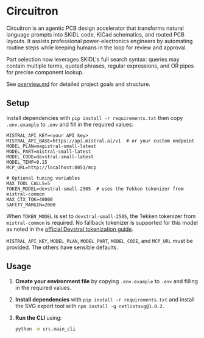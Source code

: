 # Circuitron

Circuitron is an agentic PCB design accelerator that transforms natural language prompts into SKiDL code, KiCad schematics, and routed PCB layouts. It assists professional power-electronics engineers by automating routine steps while keeping humans in the loop for review and approval.

Part selection now leverages SKiDL's full search syntax: queries may contain multiple terms, quoted phrases, regular expressions, and OR pipes for precise component lookup.


See [overview.md](overview.md) for detailed project goals and structure.

## Setup

Install dependencies with `pip install -r requirements.txt` then copy
`.env.example` to `.env` and fill in the required values:

```
MISTRAL_API_KEY=<your API key>
MISTRAL_API_BASE=https://api.mistral.ai/v1  # or your custom endpoint
MODEL_PLAN=magistral-small-latest
MODEL_PART=mistral-small-latest
MODEL_CODE=devstral-small-latest
MODEL_TEMP=0.15
MCP_URL=http://localhost:8051/mcp

# Optional tuning variables
MAX_TOOL_CALLS=5
TOKEN_MODEL=devstral-small-2505  # uses the Tekken tokenizer from mistral-common
MAX_CTX_TOK=40000
SAFETY_MARGIN=2000
```

When `TOKEN_MODEL` is set to `devstral-small-2505`, the Tekken tokenizer from
`mistral-common` is required. No fallback tokenizer is supported for this model
as noted in the [official Devstral tokenization guide](https://docs.mistral.ai/guides/tokenization/).

`MISTRAL_API_KEY`, `MODEL_PLAN`, `MODEL_PART`, `MODEL_CODE`, and `MCP_URL` must be provided. The others have sensible defaults.

## Usage

1. **Create your environment file** by copying `.env.example` to `.env` and
   filling in the required values.
2. **Install dependencies** with `pip install -r requirements.txt` and install
   the SVG export tool with `npm install -g netlistsvg@1.0.2`.
3. **Run the CLI** using:

   ```bash
   python -m src.main_cli
   ```
